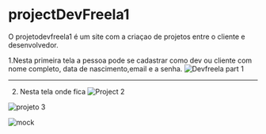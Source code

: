 # projectDevFreela1
O projetodevfreela1 é um site com a criaçao de projetos entre o cliente e desenvolvedor.

1.Nesta primeira tela a pessoa pode se cadastrar como dev ou cliente com nome completo, data de nascimento,email e a senha.
![Devfreela part 1](https://user-images.githubusercontent.com/89214405/166809140-f4c14cd4-fef4-4ee0-b62b-2810ef8b21e5.png)

-------------------------------------------------------------------------------------------------------------------------------------------------------------------------
2. Nesta tela onde fica
![Project 2](https://user-images.githubusercontent.com/89214405/166810349-654cd80a-7b3e-43d6-bdec-b082c7e813a6.png)





![projeto 3](https://user-images.githubusercontent.com/89214405/166821090-bd265430-38b9-4ef6-9776-89c7d29bcfe9.png)



![mock](https://user-images.githubusercontent.com/89214405/166821302-f08e868a-69a9-4485-8eed-1a443eb03bcd.png)
